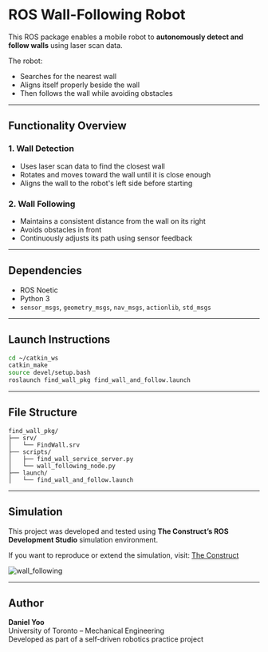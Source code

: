 # ROS Wall-Following Robot

This ROS package enables a mobile robot to **autonomously detect and follow walls** using laser scan data.

The robot:
- Searches for the nearest wall  
- Aligns itself properly beside the wall  
- Then follows the wall while avoiding obstacles  

---

## Functionality Overview

### 1. Wall Detection
- Uses laser scan data to find the closest wall  
- Rotates and moves toward the wall until it is close enough  
- Aligns the wall to the robot's left side before starting  

### 2. Wall Following
- Maintains a consistent distance from the wall on its right  
- Avoids obstacles in front  
- Continuously adjusts its path using sensor feedback  

---

## Dependencies

- ROS Noetic  
- Python 3  
- `sensor_msgs`, `geometry_msgs`, `nav_msgs`, `actionlib`, `std_msgs`  

---

## Launch Instructions

```bash
cd ~/catkin_ws
catkin_make
source devel/setup.bash
roslaunch find_wall_pkg find_wall_and_follow.launch
```

---

## File Structure

```
find_wall_pkg/
├── srv/
│   └── FindWall.srv
├── scripts/
│   ├── find_wall_service_server.py
│   └── wall_following_node.py
├── launch/
│   └── find_wall_and_follow.launch
```

---

## Simulation

This project was developed and tested using **The Construct’s ROS Development Studio** simulation environment.

If you want to reproduce or extend the simulation, visit: [The Construct](https://www.theconstructsim.com)

![wall_following](https://github.com/user-attachments/assets/bdad946d-62da-4877-90a5-444d74405ca2)

---

## Author

**Daniel Yoo**  
University of Toronto – Mechanical Engineering  
Developed as part of a self-driven robotics practice project

